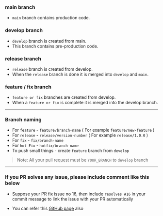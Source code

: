 ### main branch
- `main` branch contains production code.

### develop branch
- `develop` branch is created from main.
- This branch contains pre-production code.

### release branch
- `release` branch is created from develop.
- When the `release` branch is done it is merged into `develop` and `main`.

### feature / fix branch
- `feature or fix` branches are created from develop.
- When a `feature or fix` is complete it is merged into the develop branch.

--------------------------
### Branch naming

- For `feature` - `feature/branch-name` ( For example `feature/new-feature` )
- For `release` - `release/version-number` ( For example `release/1.0.0` )
- For `fix`     - `fix/branch-name`
- For `hot Fix` - `hotfix/branch-name`
- To push small things - create `feature` branch from `develop`

> Note: All your pull request must be `YOUR_BRANCH` to `develop` branch

-------------------------

### If you PR solves any issue, please include comment like this below

- Suppose your PR fix issue no 16, then include `resolves #16` in your commit message to link the issue with your PR automatically

- You can refer this [GitHub page](https://docs.github.com/en/issues/tracking-your-work-with-issues/linking-a-pull-request-to-an-issue#linking-a-pull-request-to-an-issue-using-a-keyword) also
